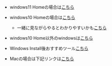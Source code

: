 - windows11 Homeの場合は[こちら](https://zenn.dev/good_engineer00/articles/a32455ad6d1993)


-  windows10 Homeの場合は[こちら](https://docs.docker.jp/docker-for-windows/install-windows-home.html)
    - 一緒に見ながらやるとわかりやすいかも[こちら](https://zenn.dev/longbridge/articles/d9f544f5b4cb82)

- windows10 Home以外のwindowsは[こちら](https://docs.docker.jp/docker-for-windows/install.html)

- Windows Install後おすすめツール[こちら](https://apps.microsoft.com/store/detail/windows-terminal/9N0DX20HK701?hl=ja-jp&gl=jp&rtc=1)

- Macの場合は下記リンクは[こちら](https://docs.docker.jp/docker-for-mac/install.html)
